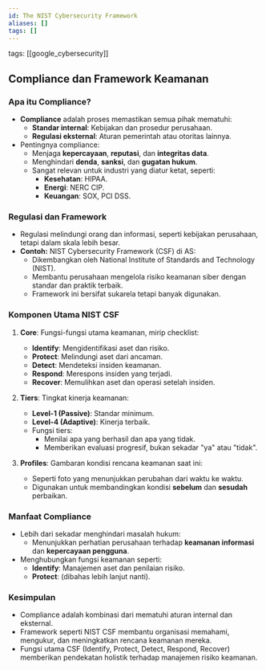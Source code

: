 ```yaml
---
id: The NIST Cybersecurity Framework
aliases: []
tags: []
---
```


tags: [[google_cybersecurity]]

## **Compliance dan Framework Keamanan**

### **Apa itu Compliance?**

- **Compliance** adalah proses memastikan semua pihak mematuhi:
  - **Standar internal**: Kebijakan dan prosedur perusahaan.
  - **Regulasi eksternal**: Aturan pemerintah atau otoritas lainnya.
- Pentingnya compliance:
  - Menjaga **kepercayaan**, **reputasi**, dan **integritas data**.
  - Menghindari **denda**, **sanksi**, dan **gugatan hukum**.
  - Sangat relevan untuk industri yang diatur ketat, seperti:
    - **Kesehatan**: HIPAA.
    - **Energi**: NERC CIP.
    - **Keuangan**: SOX, PCI DSS.

### **Regulasi dan Framework**

- Regulasi melindungi orang dan informasi, seperti kebijakan perusahaan, tetapi dalam skala lebih besar.
- **Contoh:** NIST Cybersecurity Framework (CSF) di AS:
  - Dikembangkan oleh National Institute of Standards and Technology (NIST).
  - Membantu perusahaan mengelola risiko keamanan siber dengan standar dan praktik terbaik.
  - Framework ini bersifat sukarela tetapi banyak digunakan.

### **Komponen Utama NIST CSF**

1. **Core**: Fungsi-fungsi utama keamanan, mirip checklist:

   - **Identify**: Mengidentifikasi aset dan risiko.
   - **Protect**: Melindungi aset dari ancaman.
   - **Detect**: Mendeteksi insiden keamanan.
   - **Respond**: Merespons insiden yang terjadi.
   - **Recover**: Memulihkan aset dan operasi setelah insiden.

2. **Tiers**: Tingkat kinerja keamanan:

   - **Level-1 (Passive)**: Standar minimum.
   - **Level-4 (Adaptive)**: Kinerja terbaik.
   - Fungsi tiers:
     - Menilai apa yang berhasil dan apa yang tidak.
     - Memberikan evaluasi progresif, bukan sekadar "ya" atau "tidak".

3. **Profiles**: Gambaran kondisi rencana keamanan saat ini:
   - Seperti foto yang menunjukkan perubahan dari waktu ke waktu.
   - Digunakan untuk membandingkan kondisi **sebelum** dan **sesudah** perbaikan.

### **Manfaat Compliance**

- Lebih dari sekadar menghindari masalah hukum:
  - Menunjukkan perhatian perusahaan terhadap **keamanan informasi** dan **kepercayaan pengguna**.
- Menghubungkan fungsi keamanan seperti:
  - **Identify**: Manajemen aset dan penilaian risiko.
  - **Protect**: (dibahas lebih lanjut nanti).

### **Kesimpulan**

- Compliance adalah kombinasi dari mematuhi aturan internal dan eksternal.
- Framework seperti NIST CSF membantu organisasi memahami, mengukur, dan meningkatkan rencana keamanan mereka.
- Fungsi utama CSF (Identify, Protect, Detect, Respond, Recover) memberikan pendekatan holistik terhadap manajemen risiko keamanan.
